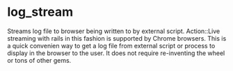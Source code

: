 # log_stream
Streams log file to browser being written to by external script.  Action::Live streaming with rails in this fashion is supported by Chrome browsers.  This is a quick convenien way to get a log file from external script or process to display in the browser to the user.  It does not require re-inventing the wheel or tons of other gems.    

